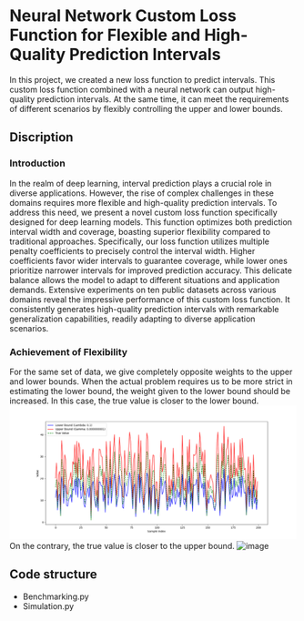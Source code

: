 # Neural Network Custom Loss Function for Flexible and High-Quality Prediction Intervals
In this project, we created a new loss function to predict intervals. This custom loss function combined with a neural network can output high-quality prediction intervals. At the same time, it can meet the requirements of different scenarios by flexibly controlling the upper and lower bounds.

## Discription
### Introduction
In the realm of deep learning, interval prediction plays a crucial role in diverse applications. However, the rise of complex challenges in these domains requires more flexible and high-quality prediction intervals. To address this need, we present a novel custom loss function specifically designed for deep learning models. This function optimizes both prediction interval width and coverage, boasting superior flexibility compared to traditional approaches. Specifically, our loss function utilizes multiple penalty coefficients to precisely control the interval width. Higher coefficients favor wider intervals to guarantee coverage, while lower ones prioritize narrower intervals for improved prediction accuracy. This delicate balance allows the model to adapt to different situations and application
demands. Extensive experiments on ten public datasets across various domains reveal the impressive performance of this custom loss function. It consistently generates high-quality prediction intervals with remarkable generalization capabilities, readily adapting to diverse application scenarios.
### Achievement of Flexibility
For the same set of data, we give completely opposite weights to the upper and lower bounds. When the actual problem requires us to be more strict in estimating the lower bound, the weight given to the lower bound should be increased. In this case, the true value is closer to the lower bound.
![image](https://github.com/HAOYUAN521/Custom-loss-function-for-Interval-prediction/blob/main/Images/strict%20lower%20bound.png)
On the contrary, the true value is closer to the upper bound.
![image]([https://github.com/HAOYUAN521/Qualifying-Exam/blob/main/Images/strict%20upper%20bound.png](https://github.com/HAOYUAN521/Custom-loss-function-for-Interval-prediction/blob/main/Images/strict%20upper%20bound.png))


## Code structure
 * Benchmarking.py
 * Simulation.py
